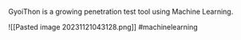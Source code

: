 
GyoiThon is a growing penetration test tool using Machine Learning. 

![[Pasted image 20231121043128.png]]
#machinelearning